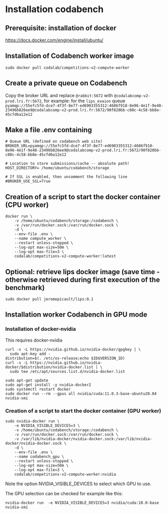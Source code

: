 # Installation codabench
## Prerequisite: installation of docker
https://docs.docker.com/engine/install/ubuntu/

## Installation of Codabench worker image

`sudo docker pull codalab/competitions-v2-compute-worker`

## Create a private queue on Codabench

Copy the broker URL and replace `@rabbit:5672` with `@codalabcomp-v2-prod.lri.fr:5672`,
for example: for the `lips_exaion` queue
`pyamqp://55efc5fd-dce7-4f3f-8e77-ed6903355312:4686f918-8e96-4e1f-9e48-23496b826ee9@codalabcomp-v2-prod.lri.fr:5672/90f820bb-c80c-4c58-bb8e-45cfd6a12e12`

## Make a file .env containing
```
# Queue URL (defined on codabench web site)
BROKER_URL=pyamqp://55efc5fd-dce7-4f3f-8e77-ed6903355312:4686f918-8e96-4e1f-9e48-23496b826ee9@codalabcomp-v2-prod.lri.fr:5672/90f820bb-c80c-4c58-bb8e-45cfd6a12e12

# Location to store submissions/cache -- absolute path!
HOST_DIRECTORY= /home/ubuntu/codabench/storage

# If SSL is enabled, then uncomment the following line
#BROKER_USE_SSL=True
```

## Creation of a script to start the docker container (CPU worker)
```
docker run \
    -v /home/ubuntu/codabench/storage:/codabench \
    -v /var/run/docker.sock:/var/run/docker.sock \
    -d \
    --env-file .env \
    --name compute_worker \
    --restart unless-stopped \
    --log-opt max-size=50m \
    --log-opt max-file=3 \
    codalab/competitions-v2-compute-worker:latest
```

## Optional: retrieve lips docker image (save time - otherwise retrieved during first execution of the benchmark)

`sudo docker pull jeromepicault/lips:0.1`

## Installation worker Codabench in GPU mode

### Installation of docker-nvidia
This requires docker-nvidia
```
curl -s -L https://nvidia.github.io/nvidia-docker/gpgkey | \
  sudo apt-key add -
distribution=$(. /etc/os-release;echo $ID$VERSION_ID)
curl -s -L https://nvidia.github.io/nvidia-docker/$distribution/nvidia-docker.list | \
  sudo tee /etc/apt/sources.list.d/nvidia-docker.list
  
sudo apt-get update
sudo apt-get install -y nvidia-docker2
sudo systemctl restart docker
sudo docker run --rm --gpus all nvidia/cuda:11.0.3-base-ubuntu20.04 nvidia-smi
```
### Creation of a script to start the docker container (GPU worker)
```
sudo nvidia-docker run \
    -e NVIDIA_VISIBLE_DEVICES=3 \
    -v /home/ubuntu/codabench/storage:/codabench \
    -v /var/run/docker.sock:/var/run/docker.sock \
    -v /var/lib/nvidia-docker/nvidia-docker.sock:/var/lib/nvidia-docker/nvidia-docker.sock \
    -d \
    --env-file .env \
    --name codabench_gpu \
    --restart unless-stopped \
    --log-opt max-size=50m \
    --log-opt max-file=3 \
    codalab/competitions-v2-compute-worker:nvidia
```

Note the option NVIDIA_VISIBLE_DEVICES to select which GPU to use.

The GPU selection can be checked for example like this:

`nvidia-docker run  -e NVIDIA_VISIBLE_DEVICES=3 nvidia/cuda:10.0-base nvidia-smi`



